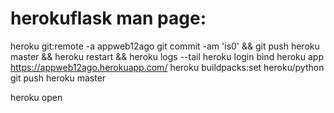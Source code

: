 # herokuflask man page:
heroku git:remote -a appweb12ago
git commit -am 'is0' && git push heroku master && heroku restart && heroku logs --tail
heroku login
bind heroku app
https://appweb12ago.herokuapp.com/
heroku buildpacks:set heroku/python
git push heroku master

heroku open